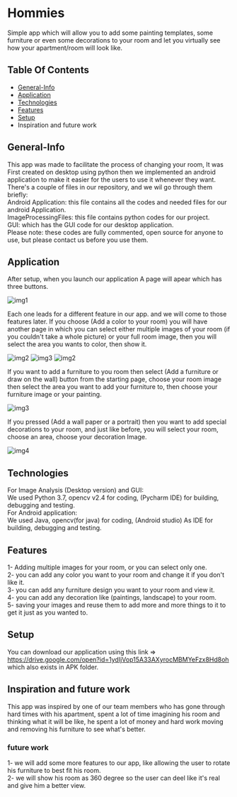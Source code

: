 # Hommies
Simple app which will allow you to add some painting templates, some furniture or even some decorations to your room and let you virtually see how your apartment/room will look like.

## Table Of Contents
* [General-Info](#general-info)
* [Application](#application)
* [Technologies](#Technologies)
* [Features](#features)  
* [Setup](#Setup)  
* Inspiration and future work


## General-Info
This app was made to facilitate the process of changing your room, It was First created on desktop using python then we implemented an android application to make it easier for the users to use it whenever they want.  
There's a couple of files in our repository, and we wil go through them briefly:  
Android Application: this file contains all the codes and needed files for our android Application.  
ImageProcessingFiles: this file contains python codes for our project.  
GUI: which has the GUI code for our desktop application.  
Please note: these codes are fully commented, open source for anyone to use, but please contact us before you use them.  

## Application
After setup, when you launch our application A page will apear which has three buttons.

![img1](https://user-images.githubusercontent.com/31229408/81720692-0b537e00-947f-11ea-9068-f5723ea40b85.JPG)

Each one leads for a  different feature in our app. and we will come to those features later.
If you choose (Add a color to your room) you will have another page in which you can select either multiple images of your room (if you couldn't take a whole picture) or your full room image, then you will select the area you wants to color, then show it.

![img2](https://user-images.githubusercontent.com/31229408/81716247-7306ca80-9479-11ea-8c94-85fc8dab5561.JPG)
![img3](https://user-images.githubusercontent.com/31229408/81716240-71d59d80-9479-11ea-93f0-6e6c27b1f85c.JPG)
![img2](https://user-images.githubusercontent.com/31229408/81720782-27efb600-947f-11ea-8bcd-f8731a79adae.JPG)

If you want to add a furniture to you room then select (Add a furniture or draw on the wall) button from the starting page, choose your room image then select the area you want to add your furniture to, then choose your furniture image or your painting.

![img3](https://user-images.githubusercontent.com/31229408/81720845-405fd080-947f-11ea-954a-79ed630bdb5f.JPG)

If you pressed (Add a wall paper or a portrait) then you want to add special decorations to your room, and just like before, you will select your room, choose an area, choose your decoration Image.

![img4](https://user-images.githubusercontent.com/31229408/81720896-4d7cbf80-947f-11ea-9515-c920da9b0c04.JPG)

## Technologies
For Image Analysis (Desktop version) and GUI:  
We used Python 3.7, opencv v2.4 for coding, (Pycharm IDE) for building, debugging and testing.  
For Android application:  
We used Java, opencv(for java) for coding, (Android studio) As IDE for building, debugging and testing.  

## Features
1- Adding multiple images for your room, or you can select only one.  
2- you can add any color you want to your room and change it if you don't like it.  
3- you can add any furniture design you want to your room and view it.  
4- you can add any decoration like (paintings, landscape) to your room.  
5- saving your images and reuse them to add more and more things to it to get it just as you wanted to.  

## Setup
You can download our application using this link => https://drive.google.com/open?id=1ydIjVop15A33AXyrocMBMYeFzx8Hd8oh which also exists in APK folder.

## Inspiration and future work
This app was inspired by one of our team members who has gone through hard times with his apartment, spent a lot of time imagining his room and thinking what it will be like, he spent a lot of money and hard work moving and removing his furniture to see what's better.
### future work
1- we will add some more features to our app, like allowing the user to rotate his furniture to best fit his room.  
2- we will show his room as 360 degree so the user can deel like it's real and give him a better view.
